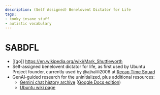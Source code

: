 ```yaml
---
description: (Self Assigned) Benelovent Dictator for Life
tags:
- kooky insane stuff
- autistic vocabulary
---
```


# SABDFL

* [[go]] https://en.wikipedia.org/wiki/Mark_Shuttleworth
* Self-assigned benelovent dictator for life, as first used by Ubuntu Project founder, currently used by @ajhalili2006 at [Recap Time Squad]
* GenAI-guided research for the uninitialized, plus additional resources:
    * [Gemini chat history archive](https://g.co/gemini/share/3dc1219581a6) ([Google Docs edition](https://docs.google.com/document/d/1tq4I11TgQ2Jb0aYTmlGHIDSLEwCZ7CvbrOuMJepInyg/edit?usp=sharing))
    * [Ubuntu wiki page](https://wiki.ubuntu.com/MarkShuttleworth)

[Recap Time Squad]: https://recaptime.dev
